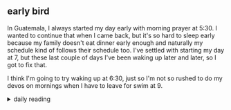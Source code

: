 ## early bird

In Guatemala, I always started my day early with morning prayer at 5:30. I wanted to continue that when I came back, but it's so hard to sleep early because my family doesn't eat dinner early enough and naturally my schedule kind of follows their schedule too. I've settled with starting my day at 7, but these last couple of days I've been waking up later and later, so I got to fix that.

I think I'm going to try waking up at 6:30, just so I'm not so rushed to do my devos on mornings when I have to leave for swim at 9.

<details markdown="1">
<summary>daily reading</summary>

| {{ page.date | date: "%B %-d, %Y" }} |
| :-------------: |
| [Deut. 9; Ps. 92-93; Isa. 37; Rev. 7]({% post_url 2024-12-03-Bible-year-1 %}) |
| [WCF 9; WLC 57-61; WSC 33-36]({% post_url 2024-11-27-westminster-month-1 %}) |
| [The Athanasian Creed](https://threeforms.org/the-athanasian-creed/) |

</details>